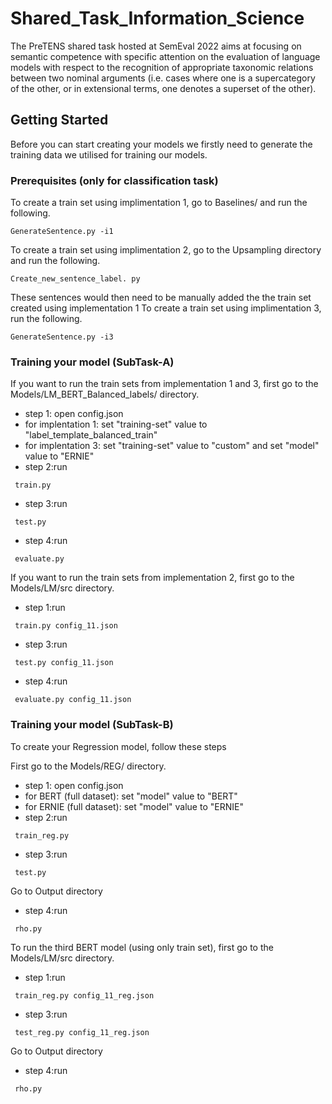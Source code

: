 # Shared_Task_Information_Science
The PreTENS shared task hosted at SemEval 2022 aims at focusing on semantic competence with specific attention on the evaluation of language models with respect to the recognition of appropriate taxonomic relations between two nominal arguments (i.e. cases where one is a supercategory of the other, or in extensional terms, one denotes a superset of the other).

<!-- GETTING STARTED -->
## Getting Started

Before you can start creating your models we firstly need to generate the training data we utilised for training our models.

### Prerequisites (only for classification task)

To create a train set using implimentation 1, go to Baselines/ and run the following.
  ```
  GenerateSentence.py -i1
  ```
  To create a train set using implimentation 2, go to the Upsampling directory and run the following.
  ```
  Create_new_sentence_label. py
  ```
  These sentences would then need to be manually added the the train set created using implementation 1
  To create a train set using implimentation 3, run the following.
  ```
  GenerateSentence.py -i3
  ```
### Training your model (SubTask-A)
If you want to run the train sets from implementation 1 and 3, first go to the Models/LM_BERT_Balanced_labels/ directory.

* step 1: open config.json
* for implentation 1: set "training-set" value to "label_template_balanced_train"
* for implentation 3: set "training-set" value to "custom" and set "model" value to "ERNIE"
* step 2:run 
 ```
  train.py
  ```
  * step 3:run
 ```
  test.py
  ```
  * step 4:run
 ```
  evaluate.py
  ```
 
 If you want to run the train sets from implementation 2, first go to the Models/LM/src directory.

* step 1:run 
 ```
  train.py config_11.json
  ```
  * step 3:run
 ```
  test.py config_11.json
  ```
  * step 4:run
 ```
  evaluate.py config_11.json
  ```
  
  ### Training your model (SubTask-B)
To create your Regression model, follow these steps

First go to the Models/REG/ directory.
* step 1: open config.json
* for BERT (full dataset): set "model" value to "BERT"
* for ERNIE (full dataset): set "model" value to "ERNIE"
* step 2:run
 ```
  train_reg.py
  ```
  * step 3:run
 ```
  test.py
  ```
  Go to Output directory
  * step 4:run
 ```
  rho.py
  ```
To run the third BERT model (using only train set), first go to the Models/LM/src directory.
* step 1:run
 ```
  train_reg.py config_11_reg.json
  ```
  * step 3:run
 ```
  test_reg.py config_11_reg.json
  ```
  Go to Output directory
  * step 4:run
 ```
  rho.py 

